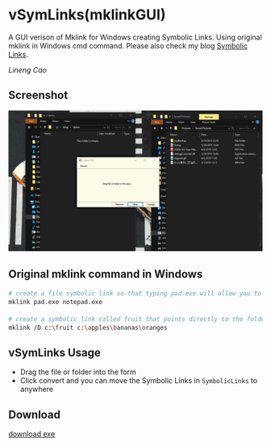 # vSymLinks(mklinkGUI)

A GUI verison of Mklink for Windows creating Symbolic Links. Using original mklink in Windows cmd command. Please also check my blog [Symbolic Links](https://vcec.gitlab.io/blog/2018/06/28/symbolic-link/).

_Lineng Cao_

## Screenshot
![](./screenshots/demo.gif)

## Original mklink command in Windows
``` bash
# create a file symbolic link so that typing pad.exe will allow you to launch notepad.exe.
mklink pad.exe notepad.exe

# create a symbolic link called fruit that points directly to the folder oranges.
mklink /D c:\fruit c:\apples\bananas\oranges
```

## vSymLinks Usage
- Drag the file or folder into the form
- Click convert and you can move the Symbolic Links in `SymbolicLinks` to anywhere

## Download
[download exe](./mklinkGUI/bin/Debug/vSymlink.exe)